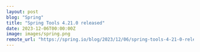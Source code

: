 ```yaml
---
layout: post
blog: "Spring"
title: "Spring Tools 4.21.0 released"
date: 2023-12-06T00:00:00Z
image: images/spring.png
remote_url: "https://spring.io/blog/2023/12/06/spring-tools-4-21-0-released"
---
```

